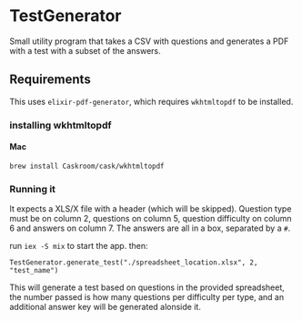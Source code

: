 # TestGenerator

Small utility program that takes a CSV with questions and generates a PDF with a test with a subset of the answers.

## Requirements

This uses `elixir-pdf-generator`, which requires `wkhtmltopdf` to be installed.

### installing wkhtmltopdf

#### Mac

`brew install Caskroom/cask/wkhtmltopdf`

### Running it

It expects a XLS/X file with a header (which will be skipped).
Question type must be on column 2, questions on column 5, question difficulty on column 6 and answers on column 7.
The answers are all in a box, separated by a `#`.

run `iex -S mix` to start the app.
then:

`TestGenerator.generate_test("./spreadsheet_location.xlsx", 2, "test_name")`

This will generate a test based on questions in the provided spreadsheet, the number passed is how many questions per difficulty per type, and an additional answer key will be generated alonside it.
